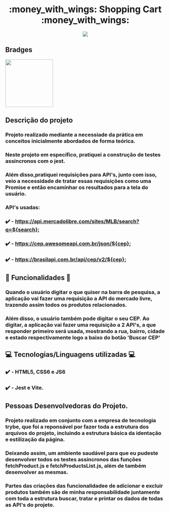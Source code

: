 <h1 align='center' id='Título-e-Imagem-de-capa'>:money_with_wings: Shopping Cart :money_with_wings: </h1>

<p align='center'>
<img src='./src/imgs/logo.png'></img>
</p>


## Bradges

<p align='left'>
<img src='https://img.shields.io/badge/status-finalizado-success' width='150px'></img>
</p>

## Descrição do projeto

### Projeto realizado mediante a necessiade da prática em conceitos inicialmente abordados de forma teórica.
### Neste projeto em específico, pratiquei a construção de testes assíncronos com o jest.
### Além disso,pratiquei requisições para API's, junto com isso, veio a necessidade de tratar essas requisições como uma Promise e então encaminhar os resultados para a tela do usuário.
### API's usadas: 

### :heavy_check_mark: - https://api.mercadolibre.com/sites/MLB/search?q=${search};
### :heavy_check_mark: - https://cep.awesomeapi.com.br/json/${cep};
### :heavy_check_mark: - https://brasilapi.com.br/api/cep/v2/${cep};


## :construction: Funcionalidades :construction:

### Quando o usuário digitar o que quiser na barra de pesquisa, a aplicação vai fazer uma requisição a API do mercado livre, trazendo assim todos os produtos relacionados.
### Além disso, o usuário também pode digitar o seu CEP. Ao digitar, a aplicação vai fazer uma requisição a 2 API's, a que responder primeiro será usada, mostrando a rua, bairro, cidade e estado respectivamente logo a baixo do botão 'Buscar CEP'

## :computer: Tecnologias/Linguagens utilizadas :computer:

### :heavy_check_mark: - HTML5, CSS6 e JS6
### :heavy_check_mark: - Jest e Vite.

## Pessoas Desenvolvedoras do Projeto.
### Projeto realizado em conjunto com a empresa de tecnologia trybe, que foi a reponsável por fazer toda a estrutura dos arquivos do projeto, incluindo a estrutura básica da identação e estilização da página.
### Deixando assim, um ambiente saudável para que eu pudeste desenvolver todos os testes assíncronos das funções fetchProduct.js e fetchProductsList.js, além de também desenvolver as mesmas.
### Partes das criações das funcionalidadee de adicionar e excluir produtos também são de minha responsabilidade juntamente com toda a estrutura buscar, tratar e printar os dados de todas as API's do projeto. 
